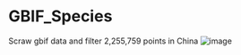 # GBIF_Species
Scraw gbif data and filter
2,255,759 points in China
![image](https://github.com/wangyongcai2016/GBIF_Species/assets/66107067/bc3de0c7-7c11-4a07-8bfa-15b66a899491)

